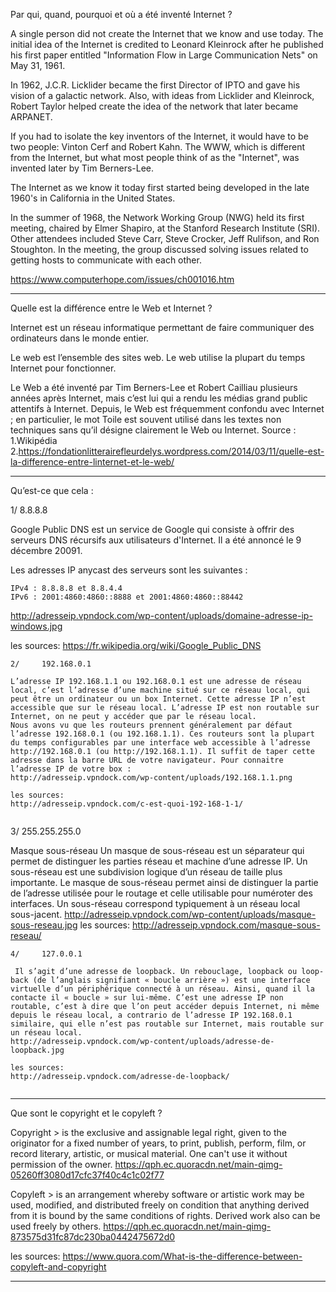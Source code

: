 
Par qui, quand, pourquoi et où a été inventé Internet ?

A single person did not create the Internet that we know and use today.
The initial idea of the Internet is credited to Leonard Kleinrock after he published his first paper entitled "Information Flow in Large Communication Nets" on May 31, 1961.

In 1962, J.C.R. Licklider became the first Director of IPTO and gave his vision of a galactic network. Also, with ideas from Licklider and Kleinrock, Robert Taylor helped create the idea of the network that later became ARPANET.

If you had to isolate the key inventors of the Internet, it would have to be two people: Vinton Cerf and Robert Kahn. The WWW, which is different from the Internet, but what most people think of as the "Internet", was invented later by Tim Berners-Lee.


The Internet as we know it today first started being developed in the late 1960's in California in the United States.

In the summer of 1968, the Network Working Group (NWG) held its first meeting, chaired by Elmer Shapiro, at the Stanford Research Institute (SRI). Other attendees included Steve Carr, Steve Crocker, Jeff Rulifson, and Ron Stoughton. In the meeting, the group discussed solving issues related to getting hosts to communicate with each other.

https://www.computerhope.com/issues/ch001016.htm


************************************************************************************************************************************************


Quelle est la différence entre le Web et Internet ?

Internet est un réseau informatique permettant de faire communiquer des ordinateurs dans le monde entier.

Le web est l’ensemble des sites web.
Le web utilise la plupart du temps Internet pour fonctionner.

Le Web a été inventé par Tim Berners-Lee et Robert Cailliau plusieurs années après Internet, mais c’est lui qui a rendu les médias grand public attentifs à Internet. Depuis, le Web est fréquemment confondu avec Internet ; en particulier, le mot Toile est souvent utilisé dans les textes non techniques sans qu’il désigne clairement le Web ou Internet. 
Source : 
1.Wikipédia
2.https://fondationlitterairefleurdelys.wordpress.com/2014/03/11/quelle-est-la-difference-entre-linternet-et-le-web/

************************************************************************************************************************************************

Qu’est-ce que cela :

 1/    8.8.8.8

Google Public DNS est un service de Google qui consiste à offrir des serveurs DNS récursifs aux utilisateurs d'Internet. Il a été annoncé le 9 décembre 20091.

Les adresses IP anycast des serveurs sont les suivantes :

    IPv4 : 8.8.8.8 et 8.8.4.4
    IPv6 : 2001:4860:4860::8888 et 2001:4860:4860::88442


http://adresseip.vpndock.com/wp-content/uploads/domaine-adresse-ip-windows.jpg

les sources:
https://fr.wikipedia.org/wiki/Google_Public_DNS
~~~~~~~~~~~~~~~~~~~~~~~~~~~~~~~~~~~~~~~~~~~~~~~~~~~~~~~~~~~~~~~~~~~~~~~~~~~~~~~~~~~~~~~~~~~~~~~~~~~~~~~~~~~~~~~~~~~~~~~~~~~~~~~~~~~~~~~~~~~~~~~~~
2/     192.168.0.1

L’adresse IP 192.168.1.1 ou 192.168.0.1 est une adresse de réseau local, c’est l’adresse d’une machine situé sur ce réseau local, qui peut être un ordinateur ou un box Internet. Cette adresse IP n’est accessible que sur le réseau local. L’adresse IP est non routable sur Internet, on ne peut y accéder que par le réseau local.
Nous avons vu que les routeurs prennent généralement par défaut l’adresse 192.168.0.1 (ou 192.168.1.1). Ces routeurs sont la plupart du temps configurables par une interface web accessible à l’adresse http://192.168.0.1 (ou http://192.168.1.1). Il suffit de taper cette adresse dans la barre URL de votre navigateur. Pour connaitre l’adresse IP de votre box :
http://adresseip.vpndock.com/wp-content/uploads/192.168.1.1.png

les sources:
http://adresseip.vpndock.com/c-est-quoi-192-168-1-1/


~~~~~~~~~~~~~~~~~~~~~~~~~~~~~~~~~~~~~~~~~~~~~~~~~~~~~~~~~~~~~~~~~~~~~~~~~~~~~~~~~~~~~~~~~~~~~~~~~~~~~~~~~~~~~~~~~~~~~~~~~~~~~~~~~~~~~~~~~~~~~~~~~
3/     255.255.255.0

Masque sous-réseau
Un masque de sous-réseau est un séparateur qui permet de distinguer les parties réseau et machine d’une adresse IP. Un sous-réseau est une subdivision logique d’un réseau de taille plus importante. Le masque de sous-réseau permet ainsi de distinguer la partie de l’adresse utilisée pour le routage et celle utilisable pour numéroter des interfaces. Un sous-réseau correspond typiquement à un réseau local sous-jacent. 
http://adresseip.vpndock.com/wp-content/uploads/masque-sous-reseau.jpg
les sources:
http://adresseip.vpndock.com/masque-sous-reseau/

~~~~~~~~~~~~~~~~~~~~~~~~~~~~~~~~~~~~~~~~~~~~~~~~~~~~~~~~~~~~~~~~~~~~~~~~~~~~~~~~~~~~~~~~~~~~~~~~~~~~~~~~~~~~~~~~~~~~~~~~~~~~~~~~~~~~~~~~~~~~~~~~~
4/     127.0.0.1

 Il s’agit d’une adresse de loopback. Un rebouclage, loopback ou loop-back (de l’anglais signifiant « boucle arrière ») est une interface virtuelle d’un périphérique connecté à un réseau. Ainsi, quand il la contacte il « boucle » sur lui-même. C’est une adresse IP non routable, c’est à dire que l’on peut accéder depuis Internet, ni même depuis le réseau local, a contrario de l’adresse IP 192.168.0.1 similaire, qui elle n’est pas routable sur Internet, mais routable sur un réseau local.
http://adresseip.vpndock.com/wp-content/uploads/adresse-de-loopback.jpg

les sources:
http://adresseip.vpndock.com/adresse-de-loopback/


~~~~~~~~~~~~~~~~~~~~~~~~~~~~~~~~~~~~~~~~~~~~~~~~~~~~~~~~~~~~~~~~~~~~~~~~~~~~~~~~~~~~~~~~~~~~~~~~~~~~~~~~~~~~~~~~~~~~~~~~~~~~~~~~~~~~~~~~~~~~~~~~~
   
************************************************************************************************************************************************
Que sont le copyright et le copyleft ?

Copyright >
is the exclusive and assignable legal right, given to the originator for a fixed number of years, to print, publish, perform, film, or record literary, artistic, or musical material. One can't use it without permission of the owner.
https://qph.ec.quoracdn.net/main-qimg-05260ff3080d17cfc37f40c4c1c02f77

Copyleft >
 is an arrangement whereby software or artistic work may be used, modified, and distributed freely on condition that anything derived from it is bound by the same conditions of rights. Derived work also can be used freely by others.
https://qph.ec.quoracdn.net/main-qimg-873575d31fc87dc230ba0442475672d0

les sources:
https://www.quora.com/What-is-the-difference-between-copyleft-and-copyright


*************************************************************************************************************************************************

